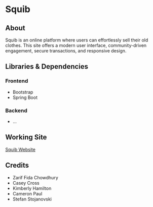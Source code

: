 <h1>Squib</h1>
<h2>About</h2>
<p>
    Squib is an online platform where users can effortlessly sell their old clothes. 
    This site offers a modern user interface, community-driven engagement, secure transactions, 
    and responsive design.
</p>

<h2>Libraries & Dependencies</h2>
<h3>Frontend</h3>
<ul>
    <li>Bootstrap</li>
    <li>Spring Boot</li>
</ul>
<h3>Backend</h3>
<ul>
    <li>...</li>
</ul>

<h2>Working Site</h2>
<a href="#">Squib Website</a>

<h2>Credits</h2>
<ul>
    <li>Zarif Fida Chowdhury</li>
    <li>Casey Cross</li>
    <li>Kimberly Hamilton</li>
    <li>Cameron Paul</li>
    <li>Stefan Stojanovski</li>
</ul>
